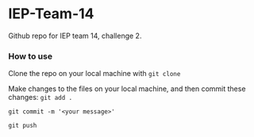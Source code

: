 # IEP-Team-14
Github repo for IEP team 14, challenge 2.

### How to use
Clone the repo on your local machine with ```git clone```

Make changes to the files on your local machine, and then commit these changes:
  ```git add .```
  
  ```git commit -m '<your message>'```
  
  ```git push```
